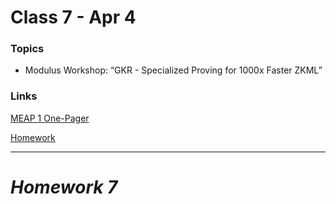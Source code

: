 # Class 7 - Apr 4

### Topics

- Modulus Workshop: “GKR - Specialized Proving for 1000x Faster ZKML”

### Links

[MEAP 1 One-Pager](https://future-seaplane-bec.notion.site/MEAP-1-One-Pager-Public-8b1440517916431e903db04098d5ee2c)

[Homework](./Homework7.pdf)

---

# **_Homework 7_**
